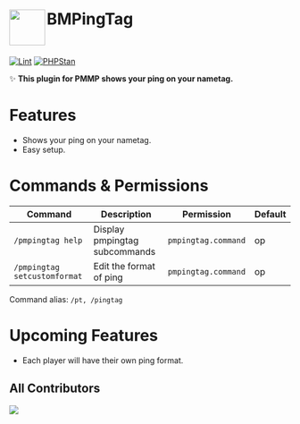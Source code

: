 <h1>BMPingTag<img src="icon.png" height="64" width="64" align="left"></img></h1><br/>

[![Lint](https://poggit.pmmp.io/ci.shield/VCraftGames/BMPingTag/BMPingTag)](https://poggit.pmmp.io/ci/VCraftGames/BMPingTag/BMPingTag)
[![PHPStan](https://github.com/VCraftGames/BMPingTag/actions/workflows/php.yml/badge.svg)](https://github.com/VCraftGames/BMPingTag/actions/workflows/php.yml/badge.svg)

✨ **This plugin for PMMP shows your ping on your nametag.**

# Features

- Shows your ping on your nametag.
- Easy setup.

# Commands & Permissions

| Command | Description | Permission | Default |
| --- | --- | --- | --- |
| `/pmpingtag help` | Display pmpingtag subcommands | `pmpingtag.command` | op |
| `/pmpingtag setcustomformat` | Edit the format of ping | `pmpingtag.command` | op |

Command alias: `/pt, /pingtag`

# Upcoming Features

- Each player will have their own ping format.

## All Contributors
<a href="https://github.com/VCraftGames/BMPingTag/graphs/contributors">
  <img src="https://contrib.rocks/image?repo=VCraftGames/BMPingTag" />
</a>

